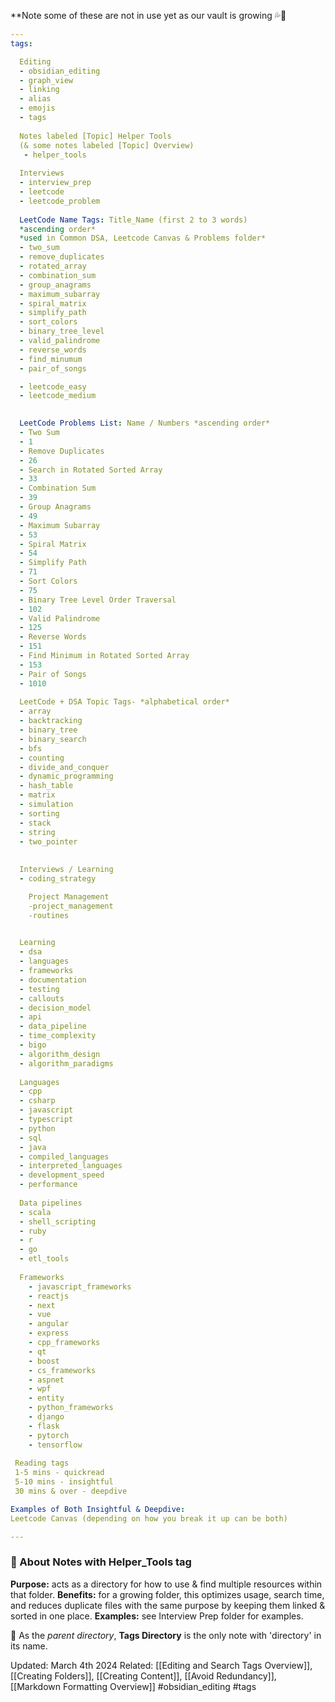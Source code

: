 **Note some of these are not in use yet as our vault is growing 💦🌱
```yaml
---
tags:

  Editing
  - obsidian_editing
  - graph_view
  - linking
  - alias
  - emojis
  - tags
  
  Notes labeled [Topic] Helper Tools 
  (& some notes labeled [Topic] Overview)
   - helper_tools   
 
  Interviews
  - interview_prep
  - leetcode
  - leetcode_problem
  
  LeetCode Name Tags: Title_Name (first 2 to 3 words)
  *ascending order*
  *used in Common DSA, Leetcode Canvas & Problems folder*
  - two_sum
  - remove_duplicates 
  - rotated_array
  - combination_sum
  - group_anagrams
  - maximum_subarray
  - spiral_matrix
  - simplify_path
  - sort_colors
  - binary_tree_level
  - valid_palindrome
  - reverse_words
  - find_minumum
  - pair_of_songs

  - leetcode_easy
  - leetcode_medium
  

  LeetCode Problems List: Name / Numbers *ascending order*
  - Two Sum
  - 1
  - Remove Duplicates 
  - 26
  - Search in Rotated Sorted Array
  - 33
  - Combination Sum
  - 39
  - Group Anagrams
  - 49
  - Maximum Subarray
  - 53
  - Spiral Matrix
  - 54
  - Simplify Path
  - 71
  - Sort Colors
  - 75
  - Binary Tree Level Order Traversal
  - 102
  - Valid Palindrome
  - 125
  - Reverse Words
  - 151
  - Find Minimum in Rotated Sorted Array
  - 153
  - Pair of Songs 
  - 1010
  
  LeetCode + DSA Topic Tags- *alphabetical order*
  - array
  - backtracking 
  - binary_tree
  - binary_search
  - bfs
  - counting
  - divide_and_conquer
  - dynamic_programming
  - hash_table
  - matrix
  - simulation
  - sorting
  - stack
  - string
  - two_pointer
  
  
  Interviews / Learning 
  - coding_strategy

	Project Management
	-project_management
	-routines
	

  Learning 
  - dsa
  - languages
  - frameworks
  - documentation
  - testing
  - callouts
  - decision_model 
  - api
  - data_pipeline
  - time_complexity
  - bigo
  - algorithm_design
  - algorithm_paradigms
  
  Languages
  - cpp
  - csharp
  - javascript
  - typescript 
  - python
  - sql
  - java
  - compiled_languages 
  - interpreted_languages
  - development_speed 
  - performance 
 
  Data pipelines
  - scala 
  - shell_scripting
  - ruby
  - r
  - go
  - etl_tools
  
  Frameworks
	- javascript_frameworks
	- reactjs
	- next
	- vue
	- angular
	- express
	- cpp_frameworks
	- qt
	- boost
	- cs_frameworks
	- aspnet
	- wpf
	- entity
	- python_frameworks
	- django
	- flask
	- pytorch
	- tensorflow
  
 Reading tags
 1-5 mins - quickread
 5-10 mins - insightful
 30 mins & over - deepdive

Examples of Both Insightful & Deepdive:
Leetcode Canvas (depending on how you break it up can be both)

---
```

### 📝 About Notes with Helper_Tools tag
**Purpose:** acts as a directory for how to use & find multiple resources within that folder. 
**Benefits:** for a growing folder, this optimizes usage, search time, and reduces duplicate files with the same purpose by keeping them linked & sorted in one place. 
**Examples:** see Interview Prep folder for examples.

📌 As the *parent directory*, **Tags Directory** is the only note with 'directory' in its name. 


Updated: March 4th 2024
Related: [[Editing and Search Tags Overview]], [[Creating Folders]], [[Creating Content]], [[Avoid Redundancy]], [[Markdown Formatting Overview]] #obsidian_editing #tags 